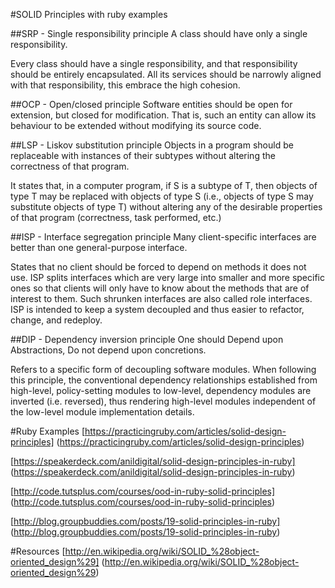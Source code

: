 #SOLID Principles with ruby examples

##SRP - Single responsibility principle A class should have only a single responsibility.

Every class should have a single responsibility, and that responsibility should be entirely encapsulated. All its services should be narrowly aligned with that responsibility, this embrace the high cohesion.

##OCP - Open/closed principle Software entities should be open for extension, but closed for modification. That is, such an entity can allow its behaviour to be extended without modifying its source code.

##LSP - Liskov substitution principle Objects in a program should be replaceable with instances of their subtypes without altering the correctness of that program.

It states that, in a computer program, if S is a subtype of T, then objects of type T may be replaced with objects of type S (i.e., objects of type S may substitute objects of type T) without altering any of the desirable properties of that program (correctness, task performed, etc.)

##ISP - Interface segregation principle Many client-specific interfaces are better than one general-purpose interface.

States that no client should be forced to depend on methods it does not use. ISP splits interfaces which are very large into smaller and more specific ones so that clients will only have to know about the methods that are of interest to them. Such shrunken interfaces are also called role interfaces. ISP is intended to keep a system decoupled and thus easier to refactor, change, and redeploy.

##DIP - Dependency inversion principle One should Depend upon Abstractions, Do not depend upon concretions.

Refers to a specific form of decoupling software modules. When following this principle, the conventional dependency relationships established from high-level, policy-setting modules to low-level, dependency modules are inverted (i.e. reversed), thus rendering high-level modules independent of the low-level module implementation details.

#Ruby Examples
[https://practicingruby.com/articles/solid-design-principles] (https://practicingruby.com/articles/solid-design-principles)

[https://speakerdeck.com/anildigital/solid-design-principles-in-ruby] (https://speakerdeck.com/anildigital/solid-design-principles-in-ruby)

[http://code.tutsplus.com/courses/ood-in-ruby-solid-principles] (http://code.tutsplus.com/courses/ood-in-ruby-solid-principles)

[http://blog.groupbuddies.com/posts/19-solid-principles-in-ruby] (http://blog.groupbuddies.com/posts/19-solid-principles-in-ruby)

#Resources [http://en.wikipedia.org/wiki/SOLID_%28object-oriented_design%29] (http://en.wikipedia.org/wiki/SOLID_%28object-oriented_design%29)